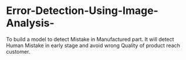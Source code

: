 # Error-Detection-Using-Image-Analysis-
To build a model to detect Mistake in Manufactured part. It will detect Human Mistake in early stage and avoid wrong Quality of product reach customer.

